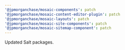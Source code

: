 ```yaml
---
'@jpmorganchase/mosaic-components': patch
'@jpmorganchase/mosaic-content-editor-plugin': patch
'@jpmorganchase/mosaic-layouts': patch
'@jpmorganchase/mosaic-site-components': patch
'@jpmorganchase/mosaic-sitemap-component': patch
---
```


Updated Salt packages.
